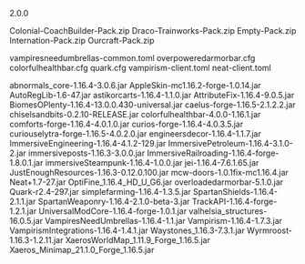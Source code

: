 2.0.0

Colonial-CoachBuilder-Pack.zip
Draco-Trainworks-Pack.zip
Empty-Pack.zip
Internation-Pack.zip
Ourcraft-Pack.zip

vampiresneedumbrellas-common.toml
overpoweredarmorbar.cfg
colorfulhealthbar.cfg
quark.cfg
vampirism-client.toml
neat-client.toml

abnormals_core-1.16.4-3.0.6.jar
AppleSkin-mc1.16.2-forge-1.0.14.jar
AutoRegLib-1.6-47.jar
astikorcarts-1.16.4-1.1.0.jar
AttributeFix-1.16.4-9.0.5.jar
BiomesOPlenty-1.16.4-13.0.0.430-universal.jar
caelus-forge-1.16.5-2.1.2.2.jar
chiselsandbits-0.2.10-RELEASE.jar
colorfulhealthbar-4.0.0-1.16.1.jar
comforts-forge-1.16.4-4.0.1.0.jar
curios-forge-1.16.4-4.0.3.5.jar
curiouselytra-forge-1.16.5-4.0.2.0.jar
engineersdecor-1.16.4-1.1.7.jar
ImmersiveEngineering-1.16.4-4.1.2-129.jar
ImmersivePetroleum-1.16.4-3.1.0-2.jar
immersiveposts-1.16.3-3.0.0.jar
ImmersiveRailroading-1.16.4-forge-1.8.0.1.jar
immersiveSteampunk-1.16.4-1.0.0.jar
jei-1.16.4-7.6.1.65.jar
JustEnoughResources-1.16.3-0.12.0.100.jar
mcw-doors-1.0.1fix-mc1.16.4.jar
Neat+1.7-27.jar
OptiFine_1.16.4_HD_U_G6.jar
overloadedarmorbar-5.1.0.jar
Quark-r2.4-297.jar
simplefarming-1.16.4-1.3.5.jar
SpartanShields-1.16.4-2.1.1.jar
SpartanWeaponry-1.16.4-2.1.0-beta-3.jar
TrackAPI-1.16.4-forge-1.2.1.jar
UniversalModCore-1.16.4-forge-1.0.1.jar
valhelsia_structures-16.0.5.jar
VampiresNeedUmbrellas-1.16.4-1.1.jar
Vampirism-1.16.4-1.7.3.jar
VampirismIntegrations-1.16.4-1.4.1.jar
Waystones_1.16.3-7.3.1.jar
Wyrmroost-1.16.3-1.2.11.jar
XaerosWorldMap_1.11.9_Forge_1.16.5.jar
Xaeros_Minimap_21.1.0_Forge_1.16.5.jar
